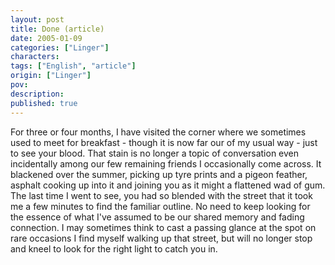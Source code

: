 ```yaml
---
layout: post
title: Done (article)
date: 2005-01-09
categories: ["Linger"]
characters: 
tags: ["English", "article"]
origin: ["Linger"]
pov: 
description: 
published: true
---
```


For three or four months, I have visited the corner where we sometimes used to meet for breakfast - though it is now far our of my usual way - just to see your blood. That stain is no longer a  topic of conversation even incidentally among our few remaining friends I occasionally come across. It blackened over the summer, picking up tyre prints and a pigeon feather, asphalt cooking up into it and joining you as it might a flattened wad of gum. The last time I went to see, you had so blended with the street that it took me a few minutes to find the familiar outline. No need to keep looking for the essence of what I've assumed to be our shared memory and fading connection. I may sometimes think to cast a passing glance at the spot on rare occasions I find myself walking up that street, but will no longer stop and kneel to look for the right light to catch you in.
